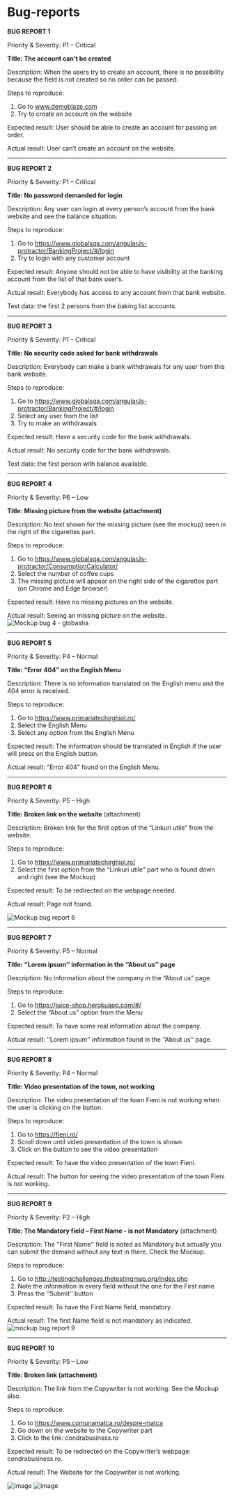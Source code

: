 # Bug-reports

**BUG REPORT 1**

Priority & Severity: P1 – Critical

**Title: The account can't be created**

Description: When the users try to create an account, there is no possibility because the field is not created so no order can be passed.

Steps to reproduce:
1.	Go to www.demoblaze.com
2.	Try to create an account on the website

Expected result: User should be able to create an account for passing an order.

Actual result: User can’t create an account on the website.

-----------

**BUG REPORT 2**

Priority & Severity: P1 – Critical

**Title: No password demanded for login**

Description: Any user can login at every person’s account from the bank website and see the balance situation.

Steps to reproduce:
1.	Go to https://www.globalsqa.com/angularJs-protractor/BankingProject/#/login
2.	Try to login with any customer account

Expected result: Anyone should not be able to have visibility at the banking account from the list of that bank user’s.

Actual result: Everybody has access to any account from that bank website.

Test data: the first 2 persons from the baking list accounts.

------
**BUG REPORT 3**

Priority & Severity: P1 – Critical

**Title: No security code asked for bank withdrawals**

Description: Everybody can make a bank withdrawals for any user from this bank website.

Steps to reproduce:
1.	Go to https://www.globalsqa.com/angularJs-protractor/BankingProject/#/login
2.	Select any user from the list
3.	Try to make an withdrawals

Expected result: Have a security code for the bank withdrawals.

Actual result: No security code for the bank withdrawals.

Test data: the first person with balance available.

--------
**BUG REPORT 4**

Priority & Severity: P6 – Low

**Title: Missing picture from the website (attachment)**

Description: No text shown for the missing picture (see the mockup) seen in the right of the cigarettes part.

Steps to reproduce:
1.	Go to https://www.globalsqa.com/angularJs-protractor/ConsumptionCalculator/
2.	Select the number of coffee cups
3.	The missing picture will appear on the right side of the cigarettes part (on Chrome and Edge browser)

Expected result: Have no missing pictures on the website.

Actual result: Seeing an missing picture on the website.
![Mockup bug 4 - globasha](https://github.com/ChiriacAlina/Bug-reports/assets/160241958/084e1443-aa84-4025-81f5-d948d536e5a6)

---------

**BUG REPORT 5**

Priority & Severity: P4 – Normal

**Title: “Error 404” on the English Menu**

Description: There is no information translated on the English menu and the 404 error is received.

Steps to reproduce:
1.	Go to https://www.primariatechirghiol.ro/
2.	Select the English Menu
3.	Select any option from the English Menu

Expected result: The information should be translated in English if the user will press on the English button.

Actual result: “Error 404” found on the English Menu.

--------------

**BUG REPORT 6**

Priority & Severity: P5 – High

**Title: Broken link on the website** (attachment)

Description: Broken link for the first option of the “Linkuri utile” from the website.

Steps to reproduce:
1.	Go to https://www.primariatechirghiol.ro/
2.	Select the first option from the “Linkuri utile” part who is found down and right (see the Mockup)

Expected result: To be redirected on the webpage needed.

Actual result: Page not found.

![Mockup bug report 6](https://github.com/ChiriacAlina/Bug-reports/assets/160241958/01c6c7ed-a61b-41df-b56f-1bcb60e086fe)

------------

**BUG REPORT 7**

Priority & Severity: P5 – Normal

**Title: ‘’Lorem ipsum’’ information in the ‘’About us’’ page**

Description: No information about the company in the “About us” page.

Steps to reproduce:
1.	Go to https://juice-shop.herokuapp.com/#/
2.	Select the “About us” option from the Menu

Expected result: To have some real information about the company.

Actual result: ‘’Lorem ipsum’’ information found in the ‘’About us’’ page.

----------

**BUG REPORT 8**

Priority & Severity: P4 – Normal

**Title: Video presentation of the town, not working**

Description: The video presentation of the town Fieni is not working when the user is clicking on the button.

Steps to reproduce:
1.	Go to https://fieni.ro/
2.	Scroll down until video presentation of the town is shown
3.	Click on the button to see the video presentation 

Expected result: To have the video presentation of the town Fieni.

Actual result: The button for seeing the video presentation of the town Fieni is not working.

--------------

**BUG REPORT 9**

Priority & Severity: P2 – High

**Title: The Mandatory field – First Name - is not Mandatory** (attachment)

Description: The ‘’First Name’’ field is noted as Mandatory but actually you can submit the demand without any text in there. Check the Mockup.

Steps to reproduce:
1.	Go to http://testingchallenges.thetestingmap.org/index.php
2.	Note the information in every field without the one for the First name
3.	Press the ‘’Submit’’ button

Expected result: To have the First Name field, mandatory.

Actual result: The first Name field is not mandatory as indicated.
![mockup bug report 9](https://github.com/ChiriacAlina/Bug-reports/assets/160241958/e47e857f-9a0d-498f-9e93-e5e4e67d14ee)

-----------

**BUG REPORT 10**

Priority & Severity: P5 – Low

**Title: Broken link (attachment)**

Description: The link from the Copywriter is not working. See the Mockup also.

Steps to reproduce:
1.	Go to https://www.comunamatca.ro/despre-matca
2.	Go down on the website to the Copywriter part
3.	Click to the link: condrabusiness.ro

Expected result: To be redirected on the Copywriter’s webpage: condrabusiness.ro.

Actual result: The Website for the Copywriter is not working.

![image](https://github.com/ChiriacAlina/Bug-reports/assets/160241958/288d3be7-6cab-4d81-8082-eb543a545841)
![image](https://github.com/ChiriacAlina/Bug-reports/assets/160241958/7bd2de2b-7145-4c5e-b728-b9e85fbb6580)




